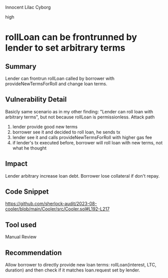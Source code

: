 Innocent Lilac Cyborg

high

# rollLoan can be frontrunned by lender to set arbitrary terms
## Summary
Lender can frontrun rollLoan called by borrower with provideNewTermsForRoll and change loan terms.

## Vulnerability Detail
Basicly same scenario as in my other finding: "Lender can roll loan with arbitrary terms", but not because rollLoan is permissionless. 
Attack path
1. lender provide good new terms
2. borrower see it and decided to roll loan, he sends tx
3. lender see it and calls provideNewTermsForRoll with higher gas fee
4. if lender's tx executed before, borrower will roll loan with new terms, not what he thought

## Impact
Lender arbitrary increase loan debt. Borrower lose collateral if don't repay.

## Code Snippet
https://github.com/sherlock-audit/2023-08-cooler/blob/main/Cooler/src/Cooler.sol#L192-L217

## Tool used
Manual Review

## Recommendation
Allow borrower to directly provide new loan terms: rollLoan(interest, LTC, duration) and then check if it matches loan.request set by lender.




